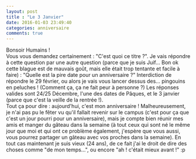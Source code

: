 ```yaml
---
layout: post
title : "Le 3 Janvier"
date: 2016-01-03 23:49:40
categories: anniversaire
comments: true
---
```

Bonsoir Humains !  
Vous vous demandez certainement : "C'est quoi ce titre ?". Je vais répondre à cette question par une autre question (parce que je suis Juif... Bon ok cette blague est de mauvais goût, mais elle était trop tentante et facile à faire) : "Quelle est la pire date pour un anniversaire ?" Interdiction de répondre le 29 février, ou alors je vais vous lancer dessus des... pingouins en peluches ! (Comment ça, ça ne fait peur à personne ?) Les réponses valides sont 24/25 Décembre, l'une des dates de Pâques, et le 3 janvier (parce que c'est la veille de la rentrée !).  
Tout ça pour dire : aujourd'hui, c'est mon anniversaire ! Malheureusement, je n'ai pas pu le fêter vu qu'il fallait revenir sur le campus (c'est pour ça que c'est un jour pourri pour un anniversaire), mais je compte bien réunir mes amis et manger du gâteau dans la semaine (à tout ceux qui sont né le même jour que moi et qui ont ce problème également, j'espère que vous aussi, vous pourrez partager un gâteau avec vos proches dans la semaine).
En tout cas maintenant je suis vieux (24 ans), de ce fait j'ai le droit de dire des choses comme "de mon temps...", ou encore "ah ! c'était mieux avant !" :p